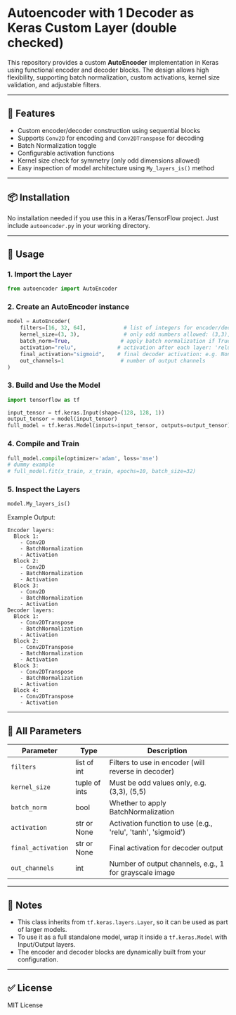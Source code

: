 # Autoencoder with 1 Decoder as Keras Custom Layer (double checked)

This repository provides a custom **AutoEncoder** implementation in Keras using functional encoder and decoder blocks. The design allows high flexibility, supporting batch normalization, custom activations, kernel size validation, and adjustable filters.

---

## 🔧 Features

* Custom encoder/decoder construction using sequential blocks
* Supports `Conv2D` for encoding and `Conv2DTranspose` for decoding
* Batch Normalization toggle
* Configurable activation functions
* Kernel size check for symmetry (only odd dimensions allowed)
* Easy inspection of model architecture using `My_layers_is()` method

---

## 📦 Installation

No installation needed if you use this in a Keras/TensorFlow project. Just include `autoencoder.py` in your working directory.

---

## 🚀 Usage

### 1. Import the Layer

```python
from autoencoder import AutoEncoder
```

### 2. Create an AutoEncoder instance

```python
model = AutoEncoder(
    filters=[16, 32, 64],            # list of integers for encoder/decoder channels
    kernel_size=(3, 3),              # only odd numbers allowed: (3,3), (5,5), etc.
    batch_norm=True,                # apply batch normalization if True
    activation="relu",             # activation after each layer: 'relu', 'tanh', 'sigmoid', etc.
    final_activation="sigmoid",    # final decoder activation: e.g. None, 'sigmoid', 'tanh'
    out_channels=1                  # number of output channels
)
```

### 3. Build and Use the Model

```python
import tensorflow as tf

input_tensor = tf.keras.Input(shape=(128, 128, 1))
output_tensor = model(input_tensor)
full_model = tf.keras.Model(inputs=input_tensor, outputs=output_tensor)
```

### 4. Compile and Train

```python
full_model.compile(optimizer='adam', loss='mse')
# dummy example
# full_model.fit(x_train, x_train, epochs=10, batch_size=32)
```

### 5. Inspect the Layers

```python
model.My_layers_is()
```

Example Output:

```
Encoder layers:
  Block 1:
    - Conv2D
    - BatchNormalization
    - Activation
  Block 2:
    - Conv2D
    - BatchNormalization
    - Activation
  Block 3:
    - Conv2D
    - BatchNormalization
    - Activation
Decoder layers:
  Block 1:
    - Conv2DTranspose
    - BatchNormalization
    - Activation
  Block 2:
    - Conv2DTranspose
    - BatchNormalization
    - Activation
  Block 3:
    - Conv2DTranspose
    - BatchNormalization
    - Activation
  Block 4:
    - Conv2DTranspose
    - Activation
```

---

## 🧪 All Parameters

| Parameter          | Type          | Description                                                  |
| ------------------ | ------------- | ------------------------------------------------------------ |
| `filters`          | list of int   | Filters to use in encoder (will reverse in decoder)          |
| `kernel_size`      | tuple of ints | Must be odd values only, e.g. (3,3), (5,5)                   |
| `batch_norm`       | bool          | Whether to apply BatchNormalization                          |
| `activation`       | str or None   | Activation function to use (e.g., 'relu', 'tanh', 'sigmoid') |
| `final_activation` | str or None   | Final activation for decoder output                          |
| `out_channels`     | int           | Number of output channels, e.g., 1 for grayscale image       |

---

## 📌 Notes

* This class inherits from `tf.keras.layers.Layer`, so it can be used as part of larger models.
* To use it as a full standalone model, wrap it inside a `tf.keras.Model` with Input/Output layers.
* The encoder and decoder blocks are dynamically built from your configuration.

---

## ✅ License

MIT License
